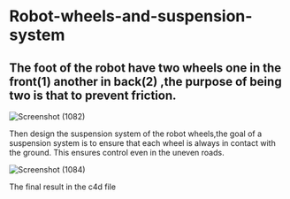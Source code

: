 # Robot-wheels-and-suspension-system
The foot of the robot have two wheels one in the front(1) another in back(2) ,the purpose of being two is that to prevent friction.
----------------------------------------------------------------------------------------------------------------------------------

![Screenshot (1082)](https://user-images.githubusercontent.com/108452991/182040425-3c5c29e7-ea23-44ed-a96c-42b64a441c4e.png)

Then design the suspension system of the robot wheels,the goal of a suspension system is to ensure that each wheel is always in contact with the ground. This ensures control even in the uneven roads.

![Screenshot (1084)](https://user-images.githubusercontent.com/108452991/182042903-8e122bda-7274-406a-b4b2-ed3a4c2dc94d.png)


The final result in the c4d file 




